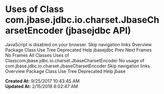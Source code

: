 # Uses of Class com.jbase.jdbc.io.charset.JbaseCharsetEncoder (jbasejdbc   API)

JavaScript is disabled on your browser. Skip navigation links Overview Package Class Use Tree Deprecated Help jbasejdbc Prev Next Frames No Frames All Classes Uses of Classcom.jbase.jdbc.io.charset.JbaseCharsetEncoder No usage of com.jbase.jdbc.io.charset.JbaseCharsetEncoder Skip navigation links Overview Package Class Use Tree Deprecated Help jbase  

**Created At:** 9/25/2017 10:43:45 AM  
**Updated At:** 2/15/2018 8:02:47 AM  

